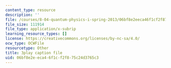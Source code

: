 ```yaml
---
content_type: resource
description: ''
file: /courses/8-04-quantum-physics-i-spring-2013/06bf8e2eeca46f1cf2f875c24d3765c3_Ei8CFin00PY.srt
file_size: 111914
file_type: application/x-subrip
learning_resource_types: []
license: https://creativecommons.org/licenses/by-nc-sa/4.0/
ocw_type: OCWFile
resourcetype: Other
title: 3play caption file
uid: 06bf8e2e-eca4-6f1c-f2f8-75c24d3765c3
---
```

